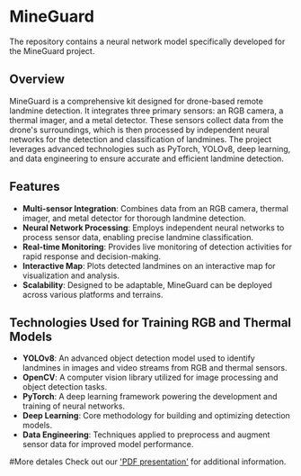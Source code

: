# MineGuard

The repository contains a neural network model specifically developed for the MineGuard project.

## Overview
MineGuard is a comprehensive kit designed for drone-based remote landmine detection. It integrates three primary sensors: an RGB camera, a thermal imager, and a metal detector. These sensors collect data from the drone's surroundings, which is then processed by independent neural networks for the detection and classification of landmines. The project leverages advanced technologies such as PyTorch, YOLOv8, deep learning, and data engineering to ensure accurate and efficient landmine detection.

## Features
- **Multi-sensor Integration**: Combines data from an RGB camera, thermal imager, and metal detector for thorough landmine detection.
- **Neural Network Processing**: Employs independent neural networks to process sensor data, enabling precise landmine classification.
- **Real-time Monitoring**: Provides live monitoring of detection activities for rapid response and decision-making.
- **Interactive Map**: Plots detected landmines on an interactive map for visualization and analysis.
- **Scalability**: Designed to be adaptable, MineGuard can be deployed across various platforms and terrains.

## Technologies Used for Training RGB and Thermal Models
- **YOLOv8**: An advanced object detection model used to identify landmines in images and video streams from RGB and thermal sensors.
- **OpenCV**: A computer vision library utilized for image processing and object detection tasks.
- **PyTorch**: A deep learning framework powering the development and training of neural networks.
- **Deep Learning**: Core methodology for building and optimizing detection models.
- **Data Engineering**: Techniques applied to preprocess and augment sensor data for improved model performance.

#More detales
Check out our ['PDF presentation'](media/MineGuard_Presentation.pdf) for additional information.
